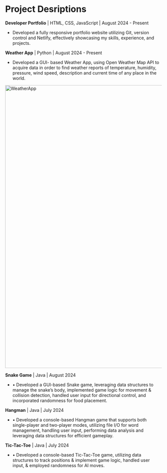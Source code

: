 # Project Desriptions

**Developer Portfolio** | HTML, CSS, JavaScript | August 2024 - Present
- Developed a fully responsive portfolio website utilizing Git, version control and Netlify, effectively showcasing my skills, experience, and projects.
  
**Weather App** | Python | August 2024 - Present
- Developed a GUI- based Weather App, using Open Weather Map API to acquire data in order to find weather reports of temperature, humidity, pressure, wind speed, description and current time of any place in the world.
<img width="911" alt="WeatherApp" src="https://github.com/user-attachments/assets/83ba1a5d-e87f-4a23-990a-193b8906368c">
 
**Snake Game** | Java | August 2024
- •	Developed a GUI-based Snake game, leveraging data structures to manage the snake’s body, implemented game logic for movement & collision detection, handled user input for directional control, and incorporated randomness for food placement.

**Hangman** | Java | July 2024
- •	Developed a console-based Hangman game that supports both single-player and two-player modes, utilizing file I/O for word management, handling user input, performing data analysis and leveraging data structures for efficient gameplay.

**Tic-Tac-Toe** | Java | July 2024
- •	Developed a console-based Tic-Tac-Toe game, utilizing data structures to track positions & implement game logic, handled user input, & employed randomness for AI moves.






